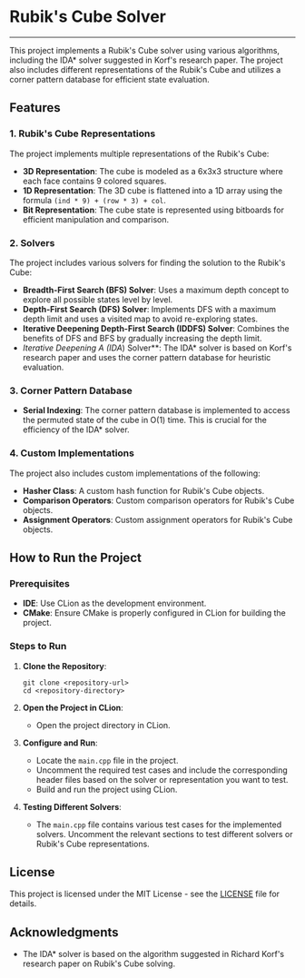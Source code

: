 

# Rubik's Cube Solver
-----------

This project implements a Rubik's Cube solver using various algorithms, including the IDA* solver suggested in Korf's research paper. The project also includes different representations of the Rubik's Cube and utilizes a corner pattern database for efficient state evaluation.

## Features

### 1. Rubik's Cube Representations

The project implements multiple representations of the Rubik's Cube:

- **3D Representation**: The cube is modeled as a 6x3x3 structure where each face contains 9 colored squares.
- **1D Representation**: The 3D cube is flattened into a 1D array using the formula `(ind * 9) + (row * 3) + col`.
- **Bit Representation**: The cube state is represented using bitboards for efficient manipulation and comparison.

### 2. Solvers

The project includes various solvers for finding the solution to the Rubik's Cube:

- **Breadth-First Search (BFS) Solver**: Uses a maximum depth concept to explore all possible states level by level.
- **Depth-First Search (DFS) Solver**: Implements DFS with a maximum depth limit and uses a visited map to avoid re-exploring states.
- **Iterative Deepening Depth-First Search (IDDFS) Solver**: Combines the benefits of DFS and BFS by gradually increasing the depth limit.
- **Iterative Deepening A* (IDA*) Solver**: The IDA* solver is based on Korf's research paper and uses the corner pattern database for heuristic evaluation.

### 3. Corner Pattern Database

- **Serial Indexing**: The corner pattern database is implemented to access the permuted state of the cube in O(1) time. This is crucial for the efficiency of the IDA* solver.

### 4. Custom Implementations

The project also includes custom implementations of the following:

- **Hasher Class**: A custom hash function for Rubik's Cube objects.
- **Comparison Operators**: Custom comparison operators for Rubik's Cube objects.
- **Assignment Operators**: Custom assignment operators for Rubik's Cube objects.

## How to Run the Project

### Prerequisites

- **IDE**: Use CLion as the development environment.
- **CMake**: Ensure CMake is properly configured in CLion for building the project.

### Steps to Run

1. **Clone the Repository**:
   ```
   git clone <repository-url>
   cd <repository-directory>
   ```

2. **Open the Project in CLion**:
   - Open the project directory in CLion.

3. **Configure and Run**:
   - Locate the `main.cpp` file in the project.
   - Uncomment the required test cases and include the corresponding header files based on the solver or representation you want to test.
   - Build and run the project using CLion.

4. **Testing Different Solvers**:
   - The `main.cpp` file contains various test cases for the implemented solvers. Uncomment the relevant sections to test different solvers or Rubik's Cube representations.

## License

This project is licensed under the MIT License - see the [LICENSE](LICENSE) file for details.

## Acknowledgments

- The IDA* solver is based on the algorithm suggested in Richard Korf's research paper on Rubik's Cube solving.
